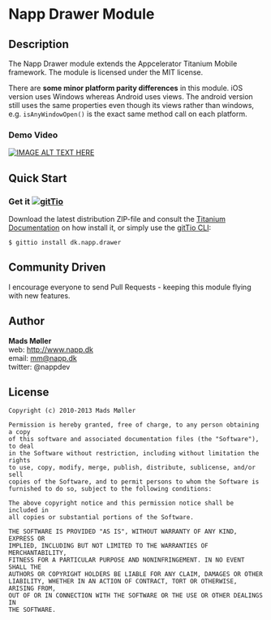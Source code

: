 # Napp Drawer Module

## Description

The Napp Drawer module extends the Appcelerator Titanium Mobile framework. 
The module is licensed under the MIT license.

There are **some minor platform parity differences** in this module. iOS version uses Windows whereas Android uses views. The android version still uses the same properties even though its views rather than windows, e.g. `isAnyWindowOpen()` is the exact same method call on each platform. 

### Demo Video

[![IMAGE ALT TEXT HERE](http://img.youtube.com/vi/VfuGr4VsWjw/0.jpg)](http://www.youtube.com/watch?v=VfuGr4VsWjw)

## Quick Start

### Get it [![gitTio](http://gitt.io/badge.png)](http://gitt.io/component/dk.napp.drawer)
Download the latest distribution ZIP-file and consult the [Titanium Documentation](http://docs.appcelerator.com/titanium/latest/#!/guide/Using_a_Module) on how install it, or simply use the [gitTio CLI](http://gitt.io/cli):

`$ gittio install dk.napp.drawer`


## Community Driven

I encourage everyone to send Pull Requests - keeping this module flying with new features.


## Author

**Mads Møller**  
web: http://www.napp.dk  
email: mm@napp.dk  
twitter: @nappdev  


## License

    Copyright (c) 2010-2013 Mads Møller

    Permission is hereby granted, free of charge, to any person obtaining a copy
    of this software and associated documentation files (the "Software"), to deal
    in the Software without restriction, including without limitation the rights
    to use, copy, modify, merge, publish, distribute, sublicense, and/or sell
    copies of the Software, and to permit persons to whom the Software is
    furnished to do so, subject to the following conditions:

    The above copyright notice and this permission notice shall be included in
    all copies or substantial portions of the Software.

    THE SOFTWARE IS PROVIDED "AS IS", WITHOUT WARRANTY OF ANY KIND, EXPRESS OR
    IMPLIED, INCLUDING BUT NOT LIMITED TO THE WARRANTIES OF MERCHANTABILITY,
    FITNESS FOR A PARTICULAR PURPOSE AND NONINFRINGEMENT. IN NO EVENT SHALL THE
    AUTHORS OR COPYRIGHT HOLDERS BE LIABLE FOR ANY CLAIM, DAMAGES OR OTHER
    LIABILITY, WHETHER IN AN ACTION OF CONTRACT, TORT OR OTHERWISE, ARISING FROM,
    OUT OF OR IN CONNECTION WITH THE SOFTWARE OR THE USE OR OTHER DEALINGS IN
    THE SOFTWARE.
